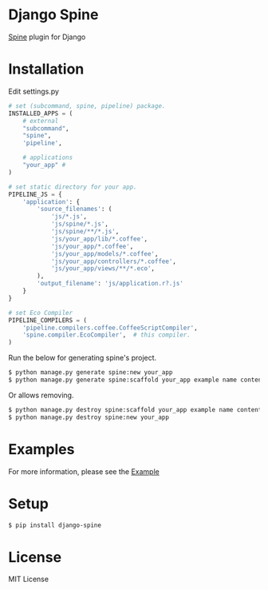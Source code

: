 

Django Spine
=============
[Spine](https://github.com/maccman/spine) plugin for Django


Installation
=============

Edit settings.py

```python
# set (subcommand, spine, pipeline) package.
INSTALLED_APPS = (
    # external
    "subcommand",
    "spine",
    'pipeline',

    # applications
    "your_app" #
)

# set static directory for your app.
PIPELINE_JS = {
    'application': {
        'source_filenames': (
            'js/*.js',
            'js/spine/*.js',
            'js/spine/**/*.js',
            'js/your_app/lib/*.coffee',
            'js/your_app/*.coffee',
            'js/your_app/models/*.coffee',
            'js/your_app/controllers/*.coffee',
            'js/your_app/views/**/*.eco',
        ),
        'output_filename': 'js/application.r?.js'
    }
}

# set Eco Compiler
PIPELINE_COMPILERS = (
    'pipeline.compilers.coffee.CoffeeScriptCompiler',
    'spine.compiler.EcoCompiler',  # this compiler.
)
```

Run the below for generating spine's project.

```bash
$ python manage.py generate spine:new your_app
$ python manage.py generate spine:scaffold your_app example name content message
```

Or allows removing.

```bash
$ python manage.py destroy spine:scaffold your_app example name content
$ python manage.py destroy spine:new your_app
```

Examples
=========

For more information, please see the [Example](https://github.com/ikeikeikeike/django-spine/tree/master/examples)


Setup
=====

```bash
$ pip install django-spine
```


License
=======
MIT License
